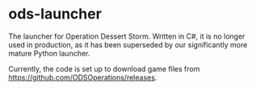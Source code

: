 # ods-launcher

The launcher for Operation Dessert Storm. Written in C#, it is no longer used in production, as it has been superseded by our significantly more mature Python launcher.

Currently, the code is set up to download game files from https://github.com/ODSOperations/releases.
